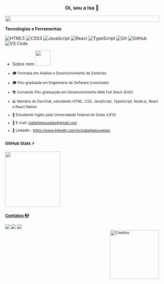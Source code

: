 <h3 align="center"> Oi, sou a Isa 🦄</h3>

<img src="https://i.imgur.com/dBaSKWF.gif" height="20" width="100%">

**Tecnologias e Ferramentas**
  
![HTML5](https://img.shields.io/badge/html5-%23E34F26.svg?style=for-the-badge&logo=html5&logoColor=white)
![CSS3](https://img.shields.io/badge/css3-%231572B6.svg?style=for-the-badge&logo=css3&logoColor=white)
![JavaScript](https://img.shields.io/badge/javascript-%23323330.svg?style=for-the-badge&logo=javascript&logoColor=%23F7DF1E)
![React](https://img.shields.io/badge/react-%2320232a.svg?style=for-the-badge&logo=react&logoColor=%2361DAFB)
![TypeScript](https://img.shields.io/badge/typescript-%23007ACC.svg?style=for-the-badge&logo=typescript&logoColor=white)
![Git](https://img.shields.io/badge/git-%23F05033.svg?style=for-the-badge&logo=git&logoColor=white)
![GitHub](https://img.shields.io/badge/github-%23121011.svg?style=for-the-badge&logo=github&logoColor=white)
![VS Code](https://img.shields.io/badge/VS%20Code-0078d7.svg?style=for-the-badge&logo=visual-studio-code&logoColor=white)

- <p>Sobre mim <small><img src="https://i.pinimg.com/originals/e5/93/ab/e593ab0589d5f1b389e4dfbcce2bce20.gif" width= "50" heigth= "60"></small</p>

- 🎓 Formada em Análise e Desenvolvimento de Sistemas
- 🎓 Pós-graduada em Engenharia de Software (concluído)
- 📚 Cursando Pós-graduação em Desenvolvimento Web Full Stack (EAD)
- 💻 Membra do DevClub, estudando HTML, CSS, JavaScript, TypeScript, Node.js, React e React Native
- 📖 Estudando Inglês pela Universidade Federal de Goiás (UFG)
- 📧 E-mail: isabellagouveias@gmail.com
- 🌱 LinkedIn : https://www.linkedin.com/in/isabellagouveias/

##

</div>

### GitHub Stats ⚡
<div>
<a href="https://github.com/Isabellagouveias">
<img height="180em" src="https://github-readme-stats.vercel.app/api/top-langs/?username=Isabellagouveias&layout=compact&langs_count=7&theme=dracula"/>
</div>

### Contatos 📭
<div>
<a href="https://www.linkedin.com/in/isabellagouveias/" target="_blank"><img src="https://img.shields.io/badge/-LinkedIn-%230077B5?style=for-the-badge&logo=linkedin&logoColor=white" target="_blank"></a>
<a href="https://discord.com/channels/isagouveia9" target="_blank"><img src="https://img.shields.io/badge/Discord-7289DA?style=for-the-badge&logo=discord&logoColor=white" target="_blank"></a> 
<a href = "mailto:isabellagouveias@gmail.com"><img src="https://img.shields.io/badge/-Gmail-%23333?style=for-the-badge&logo=gmail&logoColor=white" target="_blank"></a>
</div>


<img align="right" alt="Cowboy"  height="160" src="https://i.giphy.com/media/JTV1xv9aadY3YLwEfy/200w.webp">
